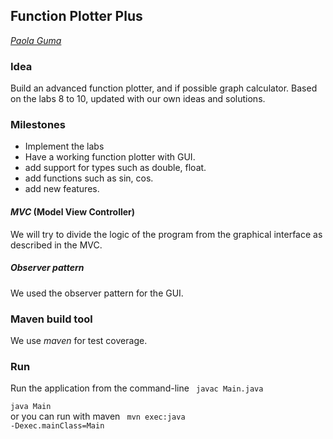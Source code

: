 ## Function Plotter Plus

[*Paola Guma*](https://github.com/paolaguma)

### Idea
Build an advanced function plotter, and if possible graph calculator. Based on the labs 8 to 10, updated with our own ideas and solutions.


### Milestones
* Implement the labs
* Have a working function plotter with GUI.
* add support for types such as double, float.
* add functions such as sin, cos.
* add new features.


#### _MVC_ (Model View Controller)
We will try to divide the logic of the program from the graphical interface as described in the MVC.  

##### _Observer pattern_  
We used the observer pattern for the GUI.

### Maven build tool
We use _maven_ for test coverage.

### Run
Run the application from the command-line
<code> javac Main.java <br>
java Main </code> <br>
or you can run with maven
<code> mvn exec:java -Dexec.mainClass=Main</code>
